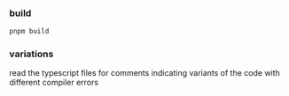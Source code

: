 
### build

```sh
pnpm build
```

### variations

read the typescript files for comments indicating variants of the code with different compiler errors


